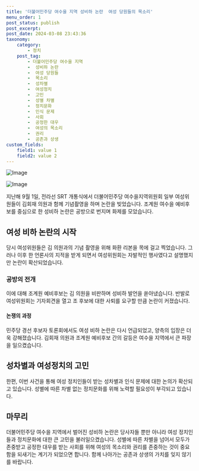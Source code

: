 ```yaml
---
title: '더불어민주당 여수을 지역 성비하 논란  여성 당원들의 목소리'
menu_order: 1
post_status: publish
post_excerpt: 
post_date: 2024-03-08 23:43:36
taxonomy:
    category:
        - 정치
    post_tag:
        - 더불어민주당 여수을 지역
        -  성비하 논란
        -  여성 당원들
        -  목소리
        -  성차별
        -  여성정치
        -  고민
        -  성별 차별
        -  정치문화
        -  인식 문제
        -  사회
        -  공정한 대우
        -  여성의 목소리
        -  권리
        -  공존과 상생
custom_fields:
    field1: value 1
    field2: value 2
---
```


![Image](https://imgnews.pstatic.net/image/023/2024/03/08/0003821008_001_20240308132101055.jpg?type=w647)

![Image](https://imgnews.pstatic.net/image/023/2024/03/08/0003821008_002_20240308132101135.jpg?type=w647)

지난해 9월 1일, 전라선 SRT 개통식에서 더불어민주당 여수을지역위원회 일부 여성위원들이 김회재 의원과 함께 기념촬영을 하며 논란을 빚었습니다. 조계원 여수을 예비후보를 중심으로 한 성비하 논란은 공방으로 번지며 화제를 모았습니다.
## 여성 비하 논란의 시작
당시 여성위원들은 김 의원과의 기념 촬영을 위해 화환 리본을 목에 걸고 찍었습니다. 그러나 이후 한 언론사의 지적을 받게 되면서 여성위원회는 자발적인 행사였다고 설명했지만 논란이 확산되었습니다.
### 공방의 전개
이에 대해 조계원 예비후보는 김 의원을 비판하며 성비하 발언을 쏟아냈습니다. 반발로 여성위원회는 기자회견을 열고 조 후보에 대한 사퇴를 요구할 만큼 논란이 커졌습니다.
#### 논쟁의 과정
민주당 경선 후보자 토론회에서도 여성 비하 논란은 다시 언급되었고, 양측의 입장은 더욱 강해졌습니다. 김회재 의원과 조계원 예비후보 간의 갈등은 여수을 지역에서 큰 파장을 일으켰습니다.
## 성차별과 여성정치의 고민
한편, 이번 사건을 통해 여성 정치인들이 받는 성차별과 인식 문제에 대한 논의가 확산되고 있습니다. 성별에 따른 차별 없는 정치문화를 위해 노력할 필요성이 부각되고 있습니다.
## 마무리
더불어민주당 여수을 지역에서 벌어진 성비하 논란은 당사자들 뿐만 아니라 여성 정치인들과 정치문화에 대한 큰 고민을 불러일으켰습니다. 성별에 따른 차별을 넘어서 모두가 존중받고 공정한 대우를 받는 사회를 위해 여성의 목소리와 권리를 존중하는 것이 중요함을 되새기는 계기가 되었으면 합니다. 함께 나아가는 공존과 상생의 가치를 잊지 않기를 바랍니다.
